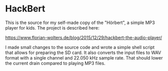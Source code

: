 # HackBert

This is the source for my self-made copy of the "Hörbert", a simple MP3 player
for kids. The project is described here: 

https://www.florian-wolters.de/blog/2015/12/29/hackbert-the-audio-player/

I made small changes to the source code and wrote a simple shell script that
allows for preparing the SD card. It also converts the input files to WAV format
with a single channel and 22.050 kHz sample rate. That should lower the current
drain compared to playing MP3 files.
